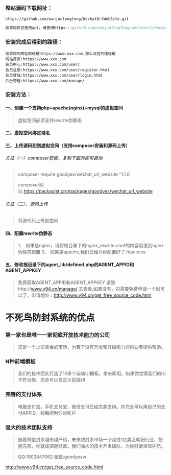 
### 整站源码下载网址：
`https://github.com/wanjunlengfeng/WechatUrlWebSite.git`

```javascript
如果你仅仅使用api，请使用https://github.com/wanjunlengfeng/wechaturlcheckpreventingblockedapi.git
```

### 安装完成后得到的路径：

    如果你的网站前缀是https://www.xxx.com,那么对应的路径是
    网站首页:https://www.xxx.com
    会员中心:https://www.xxx.com/user/
    会员注册:https://www.xxx.com/user/register.html
    会员登陆:https://www.xxx.com/user/login.html
    后台管理:https://www.xxx.com/manage/

### 安装方法：
#### 一、创建一个支持php+apache(nginx)+mysql的虚拟空间
> 虚拟空间必须支持rewrite伪静态

#### 二、虚拟空间绑定域名
#### 三、上传源码到到虚拟空间（支持composer安装和源码上传）
###### 方法（一）composer安装，复制下面的即可自动

>  composer require goodyes/wechat_url_website ^1.1.0

> composer网址:https://packagist.org/packages/goodyes/wechat_url_website

###### 方法（二）、源码上传

> 将源代码上传到空间

#### 四、配置rewrite伪静态
> 1、 如果是nginx，请将根目录下的nginx_rewrite.conf的内容赋值到nginx伪静态配置
> 2、 如果是apache,我们已经为你配置好了.htaccess

#### 五、修改根目录下的agent_lib/defined.php的AGENT_APPID和AGENT_APPKEY

> 免费获取AGENT_APPID和AGENT_APPKEY
> 请到http://www.v94.cn/manage/ 去查看,如果没有，只需要免费申请一个就可以了。申请地址：http://www.v94.cn/get_free_source_code.html

# 不死鸟防封系统的优点
### 第一家也是唯一一家彻底开放技术能力的公司

> 这是一个上亿美金的市场，为苦于没有开发和升级能力的创业者提供帮助。

### N种前端模板

> 我们的技术团队打造了10多个前端UI模板，拿来即用。如果你觉得我们的UI不符合你，完全可以自定义前端UI

### 完善的支付体系

> 电脑支付宝，手机支付宝，微信支付已经完美支持。你完全可以用自己的支付APPID，钱瞬间到你的账户

### 强大的技术团队支持

> 随着微信封杀越来越严格，未来防封杀市场一个超过1亿美金朝阳行业，把握先机，你就成把握财富。我们强大的技术开发团队，为你财富保驾护航。

>QQ:1903847062   微信:goodyesw

http://www.v94.cn/get_free_source_code.html
